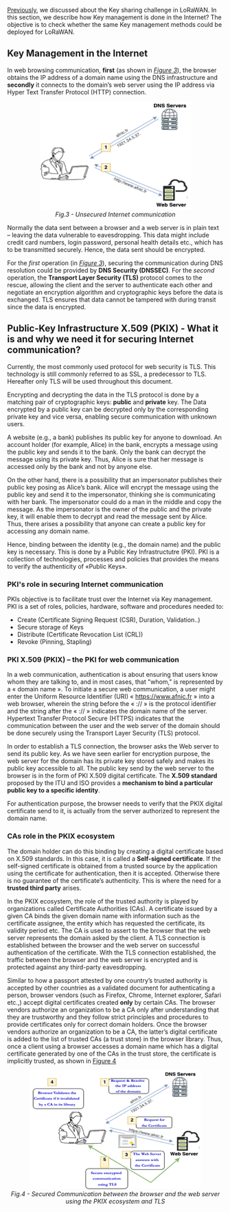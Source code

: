 [Previously](LoRaWAN-Key-Sharing-Challenge.md), we discussed about the Key sharing challenge in LoRaWAN. In this section, we describe how Key management is done in the Internet? The objective is to check whether the same Key management methods could be deployed for LoRaWAN.

## Key Management in the Internet

In web browsing communication, **first** (as shown in [*Figure 3*](/Figures/Web-Without-Security.png)), the browser obtains the IP address of a domain name using the DNS infrastructure and **secondly** it connects to the domain’s web server using the IP address via Hyper Text Transfer Protocol (HTTP) connection.

<p align="center">
  <img width="350" height="250" src="https://github.com/AFNIC/Mutual-Authentication-via-DANE/blob/main/Figures/Web-Without-Security.png">
  <br>
  <em> Fig.3 - Unsecured Internet communication </em>
</p>

Normally the data sent between a browser and a web server is in plain text – leaving the data vulnerable to eavesdropping. This data might include credit card numbers, login password, personal health details etc., which has to be transmitted securely. Hence, the data sent should be encrypted.

For the *first* operation (in [*Figure 3*](/Figures/Web-Without-Security.png)), securing the communication during DNS resolution could be provided by **DNS Security (DNSSEC)**. For the *second* operation, the **Transport Layer Security (TLS)** protocol comes to the rescue, allowing the client and the server to authenticate each other and negotiate an encryption algorithm and cryptographic keys before the data is exchanged. TLS ensures that data cannot be tampered with during transit since the data is encrypted. 

## Public-Key Infrastructure X.509 (PKIX) - What it is and why we need it for securing Internet communication?

Currently, the most commonly used protocol for web security is TLS. This technology is still commonly referred to as SSL,  a predecessor to TLS. Hereafter only TLS will be used throughout this document.

Encrypting and decrypting the data in the TLS protocol is done by a matching pair of cryptographic keys: **public** and **private** key. The Data encrypted by a public key can be decrypted only by the corresponding private key and vice versa, enabling secure communication with unknown users.

A website (e.g., a bank) publishes its public key for anyone to download. An account holder (for example, Alice) in the bank, encrypts a message using the public key and sends it to the bank. Only the bank can decrypt the message using its private key. Thus, Alice is sure that her message is accessed only by the bank and not by anyone else.

On the other hand, there is a possibility that an impersonator publishes their public key posing as Alice’s bank. Alice will encrypt the message using the public key and send it to the impersonator, thinking she is communicating with her bank. The impersonator could do a man in the middle and copy the message. As the impersonator is the owner of the public and the private key, it will enable them to decrypt and read the message sent by Alice. Thus, there arises a possibility that anyone can create a public key for accessing any domain name.

Hence, binding between the identity (e.g., the domain name) and the public key is necessary. This is done by a Public Key Infrastructutre (PKI). PKI is a collection of technologies, processes and policies that provides the means to verify the authenticity of «Public Keys». 

### PKI's role in securing Internet communication

PKIs objective is to facilitate trust over the Internet via Key management. PKI is a set of roles, policies, hardware, software and procedures needed to:

  * Create (Certificate Signing Request (CSR), Duration, Validation..)
  * Secure storage of Keys
  * Distribute (Certificate Revocation List (CRL))
  * Revoke (Pinning, Stapling)

### PKI X.509 (PKIX) – the PKI for web communication

In a web communication, authentication is about ensuring that users know whom they are talking to, and in most cases, that "whom," is represented by a « domain name ». To initiate a secure web communication, a user might enter the Uniform Resource Identifier (URI)  « https://www.afnic.fr » into a web browser, wherein the string before the « :// » is the protocol identifier and the string after the « :// » indicates the domain name of the server. Hypertext Transfer Protocol Secure (HTTPS) indicates that the communication between the user and the web server of the domain should be done securely using the Transport Layer Security (TLS) protocol.

In order to establish a TLS connection, the browser asks the Web server to send its public key. As we have seen earlier for encryption purpose, the web server for the domain has its private key stored safely and makes its public key accessible to all. The public key  send by the web server to the browser is in the form of PKI X.509 digital certificate. The **X.509 standard** proposed by the ITU and ISO provides a **mechanism to bind a particular public key to a specific identity**. 

For authentication purpose, the browser needs to verify that the PKIX digital certificate send to it, is actually  from the server authorized to represent the domain name.

### CAs role in the PKIX ecosystem

The domain holder can do this binding by creating a digital certificate based on X.509 standards. In this case, it is called a **Self-signed certificate**. If the self-signed certificate is obtained from a trusted source by the application using the certificate for authentication, then it is accepted. Otherwise there is no guarantee of the certificate’s authenticity. This is where the need for a **trusted third party** arises. 

In the PKIX ecosystem, the role of the trusted authority is played by organizations called Certificate Authorities (CAs). A certificate issued by a given CA binds the given domain name with information such as the certificate assignee, the entity which has requested the certificate, its validity period etc. The CA is used to assert to the browser that the web server represents the domain asked by the client. A TLS connection is established between the browser and the web server on successful authentication of the certificate. With the TLS connection established, the traffic between the browser and the web server is encrypted and is protected against any third-party eavesdropping.

Similar to how a passport attested by one country’s trusted authority is accepted by other countries as a validated document for authenticating a person, browser vendors (such as Firefox, Chrome, Internet explorer, Safari etc.,) accept digital certificates created **only** by certain CAs. The browser vendors authorize an organization to be a CA only after understanding that they are trustworthy and they follow strict principles and procedures to provide certificates only for correct domain holders. Once the browser vendors authorize an organization to be a CA, the latter’s digital certificate is added to the list of trusted CAs (a trust store) in the browser library. Thus, once a client using a browser accesses a domain name which has a digital certificate generated by one of the CAs in the trust store, the certificate is implicitly trusted, as shown in [Figure 4](/Figures/Web-Communication-CA.png)

<p align="center">
  <img width="400" height="275" src="https://github.com/AFNIC/Mutual-Authentication-via-DANE/blob/main/Figures/Web-Communication-CA.png">
  <br>
  <em> Fig.4 - Secured Communication between the browser and the web server using the PKIX ecosystem and TLS </em>
</p>









